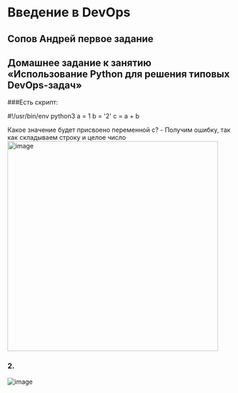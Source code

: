 # Введение в DevOps

##  Сопов Андрей первое задание 


## Домашнее задание к занятию «Использование Python для решения типовых DevOps-задач»


###Есть скрипт:

#!/usr/bin/env python3
a = 1
b = '2'
c = a + b

Какое значение будет присвоено переменной c? - Получим ошибку, так как складываем строку и целое число
<img width="471" alt="image" src="https://github.com/lechuk1981/Netology_devops/assets/5323690/97275ec8-3fcb-425c-8f29-c299936fbf18">




### 2. 

![image](https://github.com/lechuk1981/Netology_devops/assets/5323690/5c0b1252-b980-4626-b8d4-fabaf757e6d9)


